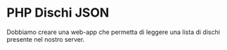 PHP Dischi JSON
===
Dobbiamo creare una web-app che permetta di leggere una lista di dischi presente nel nostro server.